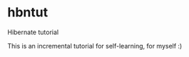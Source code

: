 hbntut
======

Hibernate tutorial

This is an incremental tutorial for self-learning, for myself :)
